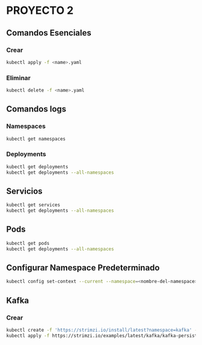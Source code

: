 # PROYECTO 2

## Comandos Esenciales

### Crear

```bash
kubectl apply -f <name>.yaml
```

### Eliminar

```bash
kubectl delete -f <name>.yaml
```

## Comandos logs

### Namespaces

```bash
kubectl get namespaces
```

### Deployments

```bash
kubectl get deployments
kubectl get deployments --all-namespaces
```

## Servicios

```bash
kubectl get services
kubectl get deployments --all-namespaces

```

## Pods

```bash
kubectl get pods
kubectl get deployments --all-namespaces

```

## Configurar Namespace Predeterminado

```bash
kubectl config set-context --current --namespace=<nombre-del-namespace>
```

## Kafka

### Crear

```bash
kubectl create -f 'https://strimzi.io/install/latest?namespace=kafka' -n <nombre_namespace>
kubectl apply -f https://strimzi.io/examples/latest/kafka/kafka-persistent-single.yaml -n <nombre_namespace>
```
